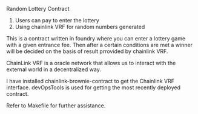  Random Lottery Contract

1. Users can pay to enter the lottery
2. Using chainlink VRF for random numbers generated

This is a contract written in foundry where you can enter a lottery game with a given entrance fee. Then after a certain conditions are met a winner will be decided on the basis of result prrovided by chainlink VRF.

ChainLink VRF is a oracle network that allows us to interact with the external world in a decentralized way.

I have installed chainlink-brownie-contract to get the Chainlink VRF interface.
devOpsTools is used for getting the most recently deployed contract.

Refer to Makefile for further assistance.
